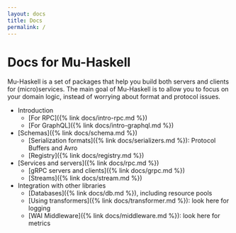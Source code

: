 ```yaml
---
layout: docs
title: Docs
permalink: /
---
```


# Docs for Mu-Haskell

Mu-Haskell is a set of packages that help you build both servers and clients for (micro)services. The main goal of Mu-Haskell is to allow you to focus on your domain logic, instead of worrying about format and protocol issues.

* Introduction
  * [For RPC]({% link docs/intro-rpc.md %})
  * [For GraphQL]({% link docs/intro-graphql.md %})
* [Schemas]({% link docs/schema.md %})
  * [Serialization formats]({% link docs/serializers.md %}): Protocol Buffers and Avro
  * [Registry]({% link docs/registry.md %})
* [Services and servers]({% link docs/rpc.md %})
  * [gRPC servers and clients]({% link docs/grpc.md %})
  * [Streams]({% link docs/stream.md %})
* Integration with other libraries
  * [Databases]({% link docs/db.md %}), including resource pools
  * [Using transformers]({% link docs/transformer.md %}): look here for logging
  * [WAI Middleware]({% link docs/middleware.md %}): look here for metrics
